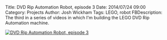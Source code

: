 ﻿Title: DVD Rip Automation Robot, episode 3
Date: 2014/07/24 09:00
Category: Projects
Author: Josh Wickham
Tags: LEGO, robot
FBDescription: The third in a series of videos in which I'm building the LEGO DVD Rip Automation machine.

[![DVD Rip Automation Robot, episode 3](http://img.youtube.com/vi/4fLJ3ksHY0w/0.jpg)](http://www.youtube.com/watch?v=4fLJ3ksHY0w)

